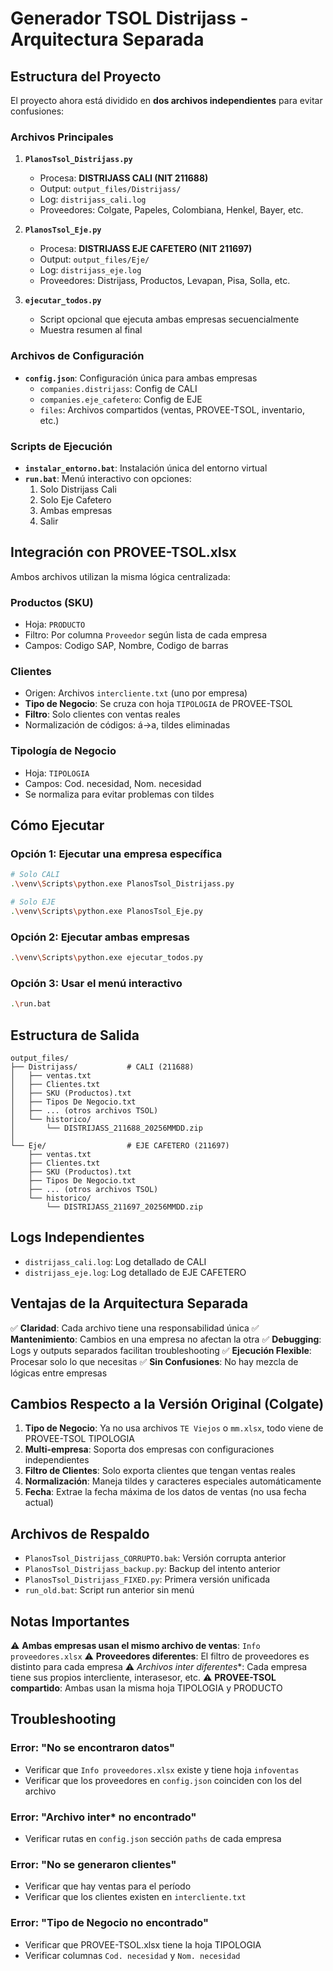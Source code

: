 # Generador TSOL Distrijass - Arquitectura Separada

## Estructura del Proyecto

El proyecto ahora está dividido en **dos archivos independientes** para evitar confusiones:

### Archivos Principales

1. **`PlanosTsol_Distrijass.py`**
   - Procesa: **DISTRIJASS CALI (NIT 211688)**
   - Output: `output_files/Distrijass/`
   - Log: `distrijass_cali.log`
   - Proveedores: Colgate, Papeles, Colombiana, Henkel, Bayer, etc.

2. **`PlanosTsol_Eje.py`**
   - Procesa: **DISTRIJASS EJE CAFETERO (NIT 211697)**
   - Output: `output_files/Eje/`
   - Log: `distrijass_eje.log`
   - Proveedores: Distrijass, Productos, Levapan, Pisa, Solla, etc.

3. **`ejecutar_todos.py`**
   - Script opcional que ejecuta ambas empresas secuencialmente
   - Muestra resumen al final

### Archivos de Configuración

- **`config.json`**: Configuración única para ambas empresas
  - `companies.distrijass`: Config de CALI
  - `companies.eje_cafetero`: Config de EJE
  - `files`: Archivos compartidos (ventas, PROVEE-TSOL, inventario, etc.)

### Scripts de Ejecución

- **`instalar_entorno.bat`**: Instalación única del entorno virtual
- **`run.bat`**: Menú interactivo con opciones:
  1. Solo Distrijass Cali
  2. Solo Eje Cafetero
  3. Ambas empresas
  4. Salir

## Integración con PROVEE-TSOL.xlsx

Ambos archivos utilizan la misma lógica centralizada:

### Productos (SKU)
- Hoja: `PRODUCTO`
- Filtro: Por columna `Proveedor` según lista de cada empresa
- Campos: Codigo SAP, Nombre, Codigo de barras

### Clientes
- Origen: Archivos `intercliente.txt` (uno por empresa)
- **Tipo de Negocio**: Se cruza con hoja `TIPOLOGIA` de PROVEE-TSOL
- **Filtro**: Solo clientes con ventas reales
- Normalización de códigos: á→a, tildes eliminadas

### Tipología de Negocio
- Hoja: `TIPOLOGIA`
- Campos: Cod. necesidad, Nom. necesidad
- Se normaliza para evitar problemas con tildes

## Cómo Ejecutar

### Opción 1: Ejecutar una empresa específica

```bash
# Solo CALI
.\venv\Scripts\python.exe PlanosTsol_Distrijass.py

# Solo EJE
.\venv\Scripts\python.exe PlanosTsol_Eje.py
```

### Opción 2: Ejecutar ambas empresas

```bash
.\venv\Scripts\python.exe ejecutar_todos.py
```

### Opción 3: Usar el menú interactivo

```bash
.\run.bat
```

## Estructura de Salida

```
output_files/
├── Distrijass/           # CALI (211688)
│   ├── ventas.txt
│   ├── Clientes.txt
│   ├── SKU (Productos).txt
│   ├── Tipos De Negocio.txt
│   ├── ... (otros archivos TSOL)
│   └── historico/
│       └── DISTRIJASS_211688_20256MMDD.zip
│
└── Eje/                  # EJE CAFETERO (211697)
    ├── ventas.txt
    ├── Clientes.txt
    ├── SKU (Productos).txt
    ├── Tipos De Negocio.txt
    ├── ... (otros archivos TSOL)
    └── historico/
        └── DISTRIJASS_211697_20256MMDD.zip
```

## Logs Independientes

- `distrijass_cali.log`: Log detallado de CALI
- `distrijass_eje.log`: Log detallado de EJE CAFETERO

## Ventajas de la Arquitectura Separada

✅ **Claridad**: Cada archivo tiene una responsabilidad única
✅ **Mantenimiento**: Cambios en una empresa no afectan la otra
✅ **Debugging**: Logs y outputs separados facilitan troubleshooting
✅ **Ejecución Flexible**: Procesar solo lo que necesitas
✅ **Sin Confusiones**: No hay mezcla de lógicas entre empresas

## Cambios Respecto a la Versión Original (Colgate)

1. **Tipo de Negocio**: Ya no usa archivos `TE Viejos` o `mm.xlsx`, todo viene de PROVEE-TSOL TIPOLOGIA
2. **Multi-empresa**: Soporta dos empresas con configuraciones independientes
3. **Filtro de Clientes**: Solo exporta clientes que tengan ventas reales
4. **Normalización**: Maneja tildes y caracteres especiales automáticamente
5. **Fecha**: Extrae la fecha máxima de los datos de ventas (no usa fecha actual)

## Archivos de Respaldo

- `PlanosTsol_Distrijass_CORRUPTO.bak`: Versión corrupta anterior
- `PlanosTsol_Distrijass_backup.py`: Backup del intento anterior
- `PlanosTsol_Distrijass_FIXED.py`: Primera versión unificada
- `run_old.bat`: Script run anterior sin menú

## Notas Importantes

⚠️ **Ambas empresas usan el mismo archivo de ventas**: `Info proveedores.xlsx`
⚠️ **Proveedores diferentes**: El filtro de proveedores es distinto para cada empresa
⚠️ **Archivos inter* diferentes**: Cada empresa tiene sus propios intercliente, interasesor, etc.
⚠️ **PROVEE-TSOL compartido**: Ambas usan la misma hoja TIPOLOGIA y PRODUCTO

## Troubleshooting

### Error: "No se encontraron datos"
- Verificar que `Info proveedores.xlsx` existe y tiene hoja `infoventas`
- Verificar que los proveedores en `config.json` coinciden con los del archivo

### Error: "Archivo inter* no encontrado"
- Verificar rutas en `config.json` sección `paths` de cada empresa

### Error: "No se generaron clientes"
- Verificar que hay ventas para el período
- Verificar que los clientes existen en `intercliente.txt`

### Error: "Tipo de Negocio no encontrado"
- Verificar que PROVEE-TSOL.xlsx tiene la hoja TIPOLOGIA
- Verificar columnas `Cod. necesidad` y `Nom. necesidad`
